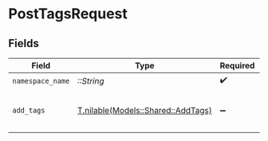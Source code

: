 # PostTagsRequest


## Fields

| Field                                                                | Type                                                                 | Required                                                             | Description                                                          |
| -------------------------------------------------------------------- | -------------------------------------------------------------------- | -------------------------------------------------------------------- | -------------------------------------------------------------------- |
| `namespace_name`                                                     | *::String*                                                           | :heavy_check_mark:                                                   | N/A                                                                  |
| `add_tags`                                                           | [T.nilable(Models::Shared::AddTags)](../../models/shared/addtags.md) | :heavy_minus_sign:                                                   | A JSON representation of the tags to add                             |
